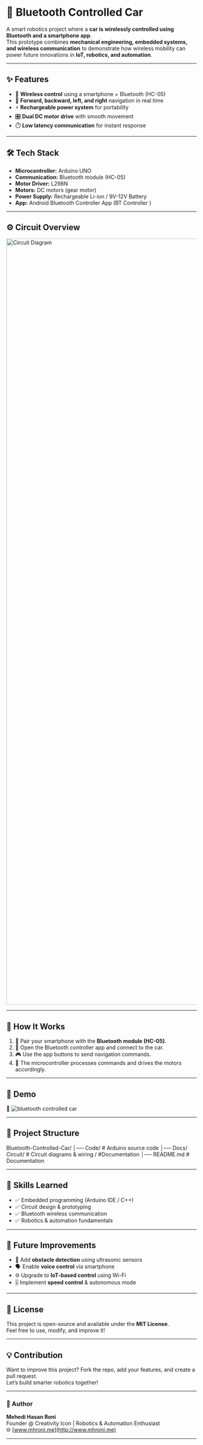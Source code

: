 # 🚗 Bluetooth Controlled Car  

A smart robotics project where a **car is wirelessly controlled using Bluetooth and a smartphone app**.  
This prototype combines **mechanical engineering, embedded systems, and wireless communication** to demonstrate how wireless mobility can power future innovations in **IoT, robotics, and automation**.  

---

## ✨ Features  
- 📱 **Wireless control** using a smartphone + Bluetooth (HC-05)  
- 🔄 **Forward, backward, left, and right** navigation in real time  
- ⚡ **Rechargeable power system** for portability  
- 🎛️ **Dual DC motor drive** with smooth movement  
- ⏱️ **Low latency communication** for instant response  

---

## 🛠️ Tech Stack  
- **Microcontroller:** Arduino UNO  
- **Communication:** Bluetooth module (HC-05)  
- **Motor Driver:** L298N  
- **Motors:** DC motors (gear motor)
- **Power Supply:** Rechargeable Li-ion / 9V-12V Battery  
- **App:** Android Bluetooth Controller App (BT Controller )  

---

## ⚙️ Circuit Overview  
<img width="3000" height="2029" alt="Circuit Diagram" src="https://github.com/user-attachments/assets/2589a077-6684-493a-85ee-7c9978776422" />


---

## 🚀 How It Works  
1. 🔗 Pair your smartphone with the **Bluetooth module (HC-05)**.  
2. 📲 Open the Bluetooth controller app and connect to the car.  
3. 🎮 Use the app buttons to send navigation commands.  
4. 🤖 The microcontroller processes commands and drives the motors accordingly.  

---

## 📸 Demo  
📌 ![bluetooth controlled car](https://github.com/user-attachments/assets/aeee59cc-eada-4090-84a3-4be10823a994)



---

## 📂 Project Structure  

Bluetooth-Controlled-Car/
│── Code/ # Arduino source code
│── Docs/ Circuit/ # Circuit diagrams & wiring / #Documentation 
│── README.md # Documentation


---

## 🔧 Skills Learned  
- ✅ Embedded programming (Arduino IDE / C++)  
- ✅ Circuit design & prototyping  
- ✅ Bluetooth wireless communication  
- ✅ Robotics & automation fundamentals  

---

## 🌟 Future Improvements  
- 🤖 Add **obstacle detection** using ultrasonic sensors  
- 🗣️ Enable **voice control** via smartphone  
- 🌐 Upgrade to **IoT-based control** using Wi-Fi  
- 🎚️ Implement **speed control** & autonomous mode  

---

## 📄 License  
This project is open-source and available under the **MIT License**.  
Feel free to use, modify, and improve it!  

---

## 💡 Contribution  
Want to improve this project? Fork the repo, add your features, and create a pull request.  
Let’s build smarter robotics together!  

---

### 🚀 Author  
**Mehedi Hasan Roni**  
Founder @ Creativity Icon | Robotics & Automation Enthusiast  
🌐 [www.mhroni.me](http://www.mhroni.me)  

---


